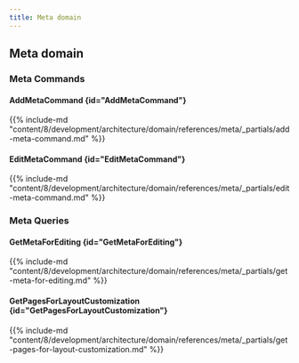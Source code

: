 ```yaml
---
title: Meta domain
---
```


## Meta domain

### Meta Commands

#### AddMetaCommand {id="AddMetaCommand"}

{{%  include-md "content/8/development/architecture/domain/references/meta/_partials/add-meta-command.md" %}}
#### EditMetaCommand {id="EditMetaCommand"}

{{%  include-md "content/8/development/architecture/domain/references/meta/_partials/edit-meta-command.md" %}}

### Meta Queries

#### GetMetaForEditing {id="GetMetaForEditing"}

{{%  include-md "content/8/development/architecture/domain/references/meta/_partials/get-meta-for-editing.md" %}}
#### GetPagesForLayoutCustomization {id="GetPagesForLayoutCustomization"}

{{%  include-md "content/8/development/architecture/domain/references/meta/_partials/get-pages-for-layout-customization.md" %}}
